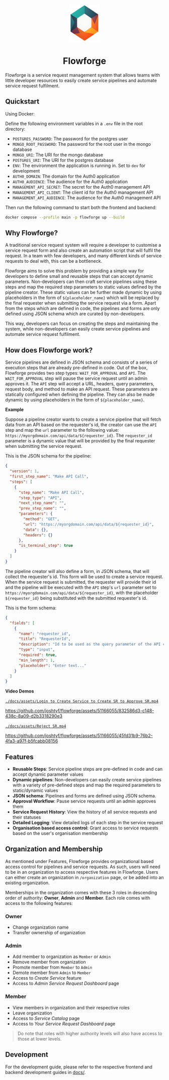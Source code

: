 <p align="center">
  <img src="./docs/assets/flowforge.png" alt="Flowforge's logo" width="100" height="120"/>
</p>
<h1 align="center">Flowforge</h1>

Flowforge is a service request management system that allows teams with little developer resources to easily create service pipelines and automate service request fulfilment.

## Quickstart

Using Docker:

Define the following environment variables in a `.env` file in the root directory:

- `POSTGRES_PASSWORD`: The password for the postgres user
- `MONGO_ROOT_PASSWORD`: The password for the root user in the mongo database
- `MONGO_URI`: The URI for the mongo database
- `POSTGRES_URI`: The URI for the postgres database
- `ENV`: The environment the application is running in. Set to `dev` for development
- `AUTH0_DOMAIN`: The domain for the Auth0 application
- `AUTH0_AUDIENCE`: The audience for the Auth0 application
- `MANAGEMENT_API_SECRET`: The secret for the Auth0 management API
- `MANAGEMENT_API_CLIENT`: The client id for the Auth0 management API
- `MANAGEMENT_API_AUDIENCE`: The audience for the Auth0 management API

Then run the following command to start both the frontend and backend:

```bash
docker compose --profile main -p flowforge up --build
```

## Why Flowforge?

A traditional service request system will require a developer to customise a service request form and also create an automation script that will fulfil the request. In a team with few developers, and many different kinds of service requests to deal with, this can be a bottleneck.

Flowforge aims to solve this problem by providing a simple way for developers to define small and reusable steps that can accept dynamic parameters. Non-developers can then craft service pipelines using these steps and map the required step parameters to static values defined by the pipeline creator. These static values can be further made dynamic by using placeholders in the form of `${placeholder_name}` which will be replaced by the final requester when submitting the service request via a form. Apart from the steps which are defined in code, the pipelines and forms are only defined using JSON schema which are curated by non-developers.

This way, developers can focus on creating the steps and maintaining the system, while non-developers can easily create service pipelines and automate service request fulfilment.

## How does Flowforge work?

Service pipelines are defined in JSON schema and consists of a series of execution steps that are already pre-defined in code. Out of the box, Flowforge provides two step types: `WAIT_FOR_APPROVAL` and `API`. The `WAIT_FOR_APPROVAL` step will pause the service request until an admin approves it. The `API` step will accept a URL, headers, query parameters, request body, and method to make an API request. These parameters are statically configured when defining the pipeline. They can also be made dynamic by using placeholders in the form of `${placeholder_name}`.

**Example**

Suppose a pipeline creator wants to create a service pipeline that will fetch data from an API based on the requester's id, the creator can use the `API` step and map the `url` parameter to the following value: `https://myorgdomain.com/api/data/${requester_id}`. The `requester_id` parameter is a dynamic value that will be provided by the final requester when submitting the service request.

This is the JSON schema for the pipeline:

```json
{
  "version": 1,
  "first_step_name": "Make API Call",
  "steps": [
    {
      "step_name": "Make API Call",
      "step_type": "API",
      "next_step_name": "",
      "prev_step_name": "",
      "parameters": {
        "method": "GET",
        "url": "https://myorgdomain.com/api/data/${requester_id}",
        "data": {},
        "headers": {}
      },
      "is_terminal_step": true
    }
  ]
}
```

The pipeline creator will also define a form, in JSON schema, that will collect the requester's id. This form will be used to create a service request. When the service request is submitted, the requester will provide their id and the pipeline will be executed with the `API` step's `url` parameter set to `https://myorgdomain.com/api/data/${requester_id}`, with the placeholder `${requester_id}` being substituted with the submitted requester's id.

This is the form schema:

```json
{
  "fields": [
    {
      "name": "requester_id",
      "title": "RequesterId",
      "description": "Id to be used as the query parameter of the API call",
      "type": "input",
      "required": true,
      "min_length": 1,
      "placeholder": "Enter text..."
    }
  ]
}
```

**Video Demos**

[`./docs/assets/Login to Create Service to Create SR to Approve SR.mp4`](./docs/assets/Login%20to%20Create%20Service%20to%20Create%20SR%20to%20Approve%20SR.mp4)

https://github.com/joshtyf/flowforge/assets/51166055/832586d3-c148-438c-8a09-d2b3318290e3

[`./docs/assets/Reject SR.mp4`](./docs/assets/Reject%20SR.mp4)

https://github.com/joshtyf/flowforge/assets/51166055/45fd31b9-76b2-4fa3-a97f-b5fcabb08156

## Features

- **Reusable Steps**: Service pipeline steps are pre-defined in code and can accept dynamic parameter values
- **Dynamic pipelines**: Non-developers can easily create service pipelines with a variety of pre-defined steps and map the required parameters to static/dynamic values
- **JSON schema**: Pipelines and forms are defined using JSON schema.
- **Approval Workflow**: Pause service requests until an admin approves them
- **Service Request History**: View the history of all service requests and their statuses
- **Detailed Logging**: View detailed logs of each step in the service request
- **Organisation based access control**: Grant access to service requests based on the user's organisation membership

## Organization and Membership

As mentioned under Features, Flowforge provides organizational based access control for pipelines and service requests. As such, users will need to be in an organization to access respective features in Flowforge. Users can either create an organization in `/organization` page, or be added into an existing organization.

Memberships in the organization comes with these 3 roles in descending order of authority: **Owner**, **Admin** and **Member**. Each role comes with access to the following features:

### Owner

- Change organization name
- Transfer ownership of organization

### Admin

- Add member to organization as `Member` or `Admin`
- Remove member from organization
- Promote member from `Member` to `Admin`
- Demote member from `Admin` to `Member`
- Access to _Create Service_ feature
- Access to _Admin Service Request Dashboard_ page

### Member

- View members in organization and their respective roles
- Leave organization
- Access to _Service Catalog_ page
- Access to _Your Service Request Dashboard_ page

> Do note that roles with higher authority levels will also have access to those at lower levels.

## Development

For the development guide, please refer to the respective frontend and backend development guides in [docs/](./docs/).
